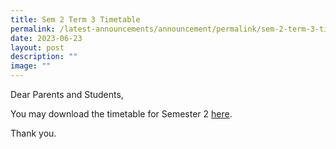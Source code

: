 ```yaml
---
title: Sem 2 Term 3 Timetable
permalink: /latest-announcements/announcement/permalink/sem-2-term-3-timetable/
date: 2023-06-23
layout: post
description: ""
image: ""
---
```

Dear Parents and Students,

You may download the timetable for Semester 2 [here](/files/2023%20sem%202%20timetable%20by%20class.pdf).

Thank you.